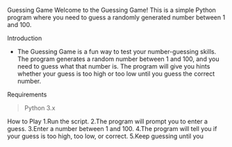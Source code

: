 Guessing Game
Welcome to the Guessing Game! This is a simple Python program where you need to guess a randomly generated number between 1 and 100.

Introduction
- The Guessing Game is a fun way to test your number-guessing skills. The program generates a random number between 1 and 100, and you need to guess what that number is. The program will give you hints whether your guess is too high or too low until you guess the correct number.

Requirements
> Python 3.x

How to Play
1.Run the script.
2.The program will prompt you to enter a guess.
3.Enter a number between 1 and 100.
4.The program will tell you if your guess is too high, too low, or correct.
5.Keep guessing until you
